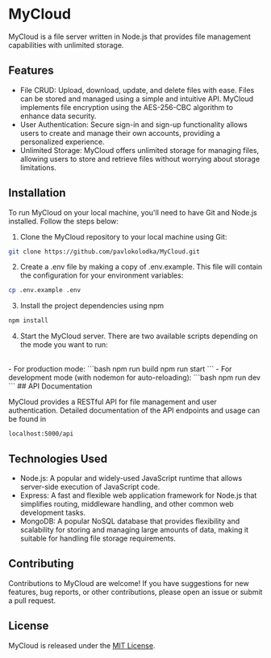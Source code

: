 # MyCloud

MyCloud is a file server written in Node.js that provides file management capabilities with unlimited storage. 

## Features

- File CRUD: Upload, download, update, and delete files with ease. Files can be stored and managed using a simple and intuitive API. MyCloud implements file encryption using the AES-256-CBC algorithm to enhance data security.
- User Authentication: Secure sign-in and sign-up functionality allows users to create and manage their own accounts, providing a personalized experience.
- Unlimited Storage: MyCloud offers unlimited storage for managing files, allowing users to store and retrieve files without worrying about storage limitations.

## Installation

To run MyCloud on your local machine, you'll need to have Git and Node.js installed. Follow the steps below:

1. Clone the MyCloud repository to your local machine using Git:

```bash
git clone https://github.com/pavlokolodka/MyCloud.git
```
2. Create a .env file by making a copy of .env.example. This file will contain the configuration for your environment variables:
```bash
cp .env.example .env
```
3. Install the project dependencies using npm
```bash
npm install
```
4. Start the MyCloud server. There are two available scripts depending on the mode you want to run:
<br/>
- For production mode:
```bash
npm run build
npm run start
```
- For development mode (with nodemon for auto-reloading):
```bash
npm run dev
```
## API Documentation

MyCloud provides a RESTful API for file management and user authentication. Detailed documentation of the API endpoints and usage can be found in
```
localhost:5000/api
```

## Technologies Used

- Node.js: A popular and widely-used JavaScript runtime that allows server-side execution of JavaScript code.
- Express: A fast and flexible web application framework for Node.js that simplifies routing, middleware handling, and other common web development tasks.
- MongoDB: A popular NoSQL database that provides flexibility and scalability for storing and managing large amounts of data, making it suitable for handling file storage requirements.

## Contributing

Contributions to MyCloud are welcome! If you have suggestions for new features, bug reports, or other contributions, please open an issue or submit a pull request.

## License

MyCloud is released under the [MIT License](LICENSE).
